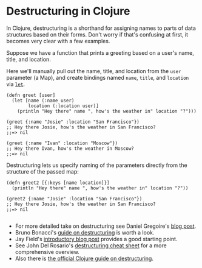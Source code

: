 # Destructuring in Clojure

In Clojure, destructuring is a shorthand for assigning names to parts
of data structures based on their forms. Don't worry if that's
confusing at first, it becomes very clear with a few examples.

Suppose we have a function that prints a greeting based on a user's
name, title, and location.

Here we'll manually pull out the name, title, and location from the
`user` parameter (a Map), and create bindings named `name`, `title`,
and `location` via [`let`](/clojure.core/let).

```
(defn greet [user]
  (let [name (:name user)
        location (:location user)]
    (println "Hey there" name ", how's the weather in" location "?")))

(greet {:name "Josie" :location "San Francisco"})
;; Hey there Josie, how's the weather in San Francisco?
;;=> nil

(greet {:name "Ivan" :location "Moscow"})
;; Hey there Ivan, how's the weather in Moscow?
;;=> nil

```

Destructuring lets us specify naming of the parameters directly from the
structure of the passed map:

```
(defn greet2 [{:keys [name location]}]
  (println "Hey there" name ", how's the weather in" location "?"))

(greet2 {:name "Josie" :location "San Francisco"})
;; Hey there Josie, how's the weather in San Francisco?
;;=> nil


```

* For more detailed take on destructuring see Daniel Gregoire's [blog post](https://danielgregoire.dev/posts/2021-06-13-code-observation-clojure-destructuring/).
* Bruno Bonacci's [guide on destructuring](https://blog.brunobonacci.com/2014/11/16/clojure-complete-guide-to-destructuring/) is worth a look.
* Jay Field's [introductory blog post](http://blog.jayfields.com/2010/07/clojure-destructuring.html) provides a good starting point.
* See John Del Rosario's [destructuring cheat sheet](https://gist.github.com/john2x/e1dca953548bfdfb9844) for a more comprehensive overview.
* Also there is [the official Clojure guide on destructuring](https://clojure.org/guides/destructuring).

